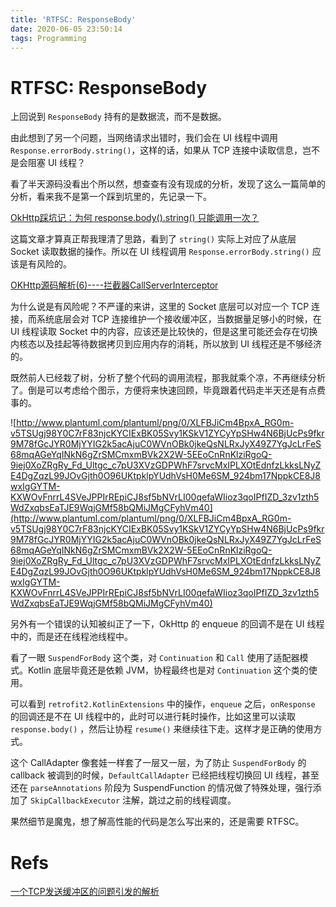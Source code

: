 ```yaml
---
title: 'RTFSC: ResponseBody'
date: 2020-06-05 23:50:14
tags: Programming
---
```


# RTFSC: ResponseBody

上回说到 `ResponseBody` 持有的是数据流，而不是数据。

由此想到了另一个问题，当网络请求出错时，我们会在 UI 线程中调用 `Response.errorBody.string()`，这样的话，如果从 TCP 连接中读取信息，岂不是会阻塞 UI 线程？

看了半天源码没看出个所以然，想查查有没有现成的分析，发现了这么一篇简单的分析，看来我不是第一个踩到坑里的，先记录一下。

[OkHttp踩坑记：为何 response.body().string() 只能调用一次？](https://juejin.im/post/5a524eef518825732c536025)

这篇文章才算真正帮我理清了思路，看到了 `string()` 实际上对应了从底层 Socket 读取数据的操作。所以在 UI 线程调用 `Response.errorBody.string()` 应该是有风险的。

[OKHttp源码解析(6)----拦截器CallServerInterceptor](https://juejin.im/post/5c0791695188251ba9057d23)

为什么说是有风险呢？不严谨的来讲，这里的 Socket 底层可以对应一个 TCP 连接，而系统底层会对 TCP 连接维护一个接收缓冲区，当数据量足够小的时候，在 UI 线程读取 Socket 中的内容，应该还是比较快的，但是这里可能还会存在切换内核态以及挂起等待数据拷贝到应用内存的消耗，所以放到 UI 线程还是不够经济的。

既然前人已经栽了树，分析了整个代码的调用流程，那我就乘个凉，不再继续分析了。倒是可以考虑给个图示，方便将来快速回顾，毕竟跟着代码走半天还是有点费事的。

![http://www.plantuml.com/plantuml/png/0/XLFBJiCm4BpxA_RG0m-v5TSUgj98Y0C7rF83njcKYCIExBK05Svy1KSkV1ZYCyYpSHw4N6BjUcPs9fkr9M78fGcJYR0MjYYIG2k5acAjuC0WVnOBk0jkeQsNLRxJyX49Z7YgJcLrFeS68mqAGeYqINkN6gZrSMCmxmBVk2X2W-5EEoCnRnKlziRgoQ-9iej0XoZRgRy_Fd_Ultgc_c7pU3XVzGDPWhF7srvcMxIPLXOtEdnfzLkksLNyZE4DgZqzL99JOvGjth0O96UKtpklpYUdhVsH0Me6SM_924bm17NppkCE8J8wxIgGYTM-KXWOvFnrrL4SVeJPPIrREpiCJ8sf5bNVrLI00qefaWIioz3qoIPfIZD_3zv1zth5WdZxqbsEaTJE9WqjGMf58bQMiJMgCFyhVm40](http://www.plantuml.com/plantuml/png/0/XLFBJiCm4BpxA_RG0m-v5TSUgj98Y0C7rF83njcKYCIExBK05Svy1KSkV1ZYCyYpSHw4N6BjUcPs9fkr9M78fGcJYR0MjYYIG2k5acAjuC0WVnOBk0jkeQsNLRxJyX49Z7YgJcLrFeS68mqAGeYqINkN6gZrSMCmxmBVk2X2W-5EEoCnRnKlziRgoQ-9iej0XoZRgRy_Fd_Ultgc_c7pU3XVzGDPWhF7srvcMxIPLXOtEdnfzLkksLNyZE4DgZqzL99JOvGjth0O96UKtpklpYUdhVsH0Me6SM_924bm17NppkCE8J8wxIgGYTM-KXWOvFnrrL4SVeJPPIrREpiCJ8sf5bNVrLI00qefaWIioz3qoIPfIZD_3zv1zth5WdZxqbsEaTJE9WqjGMf58bQMiJMgCFyhVm40)

另外有一个错误的认知被纠正了一下，OkHttp 的 enqueue 的回调不是在 UI 线程中的，而是还在线程池线程中。

看了一眼 `SuspendForBody` 这个类，对 `Continuation` 和 `Call` 使用了适配器模式。Kotlin 底层毕竟还是依赖 JVM，协程最终也是对 `Continuation` 这个类的使用。

可以看到 `retrofit2.KotlinExtensions` 中的操作，`enqueue` 之后，`onResponse` 的回调还是不在 UI 线程中的，此时可以进行耗时操作，比如这里可以读取 `response.body()` ，然后让协程 `resume()` 来继续往下走。这样才是正确的使用方式。

这个 CallAdapter 像套娃一样套了一层又一层，为了防止 `SuspendForBody` 的 callback 被调到的时候，`DefaultCallAdapter` 已经把线程切换回 UI 线程，甚至还在 `parseAnnotations` 阶段为 SuspendFunction 的情况做了特殊处理，强行添加了 `SkipCallbackExecutor` 注解，跳过之前的线程调度。

果然细节是魔鬼，想了解高性能的代码是怎么写出来的，还是需要 RTFSC。

# Refs

[一个TCP发送缓冲区的问题引发的解析](https://elsef.com/2020/02/29/%E4%B8%80%E4%B8%AATCP%E5%8F%91%E9%80%81%E7%BC%93%E5%86%B2%E5%8C%BA%E7%9A%84%E9%97%AE%E9%A2%98%E5%BC%95%E5%8F%91%E7%9A%84%E8%A7%A3%E6%9E%90/)
